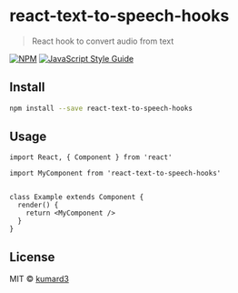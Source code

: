 # react-text-to-speech-hooks

> React hook to convert audio from text 

[![NPM](https://img.shields.io/npm/v/react-text-to-speech-hooks.svg)](https://www.npmjs.com/package/react-text-to-speech-hooks) [![JavaScript Style Guide](https://img.shields.io/badge/code_style-standard-brightgreen.svg)](https://standardjs.com)

## Install

```bash
npm install --save react-text-to-speech-hooks
```

## Usage

```tsx
import React, { Component } from 'react'

import MyComponent from 'react-text-to-speech-hooks'


class Example extends Component {
  render() {
    return <MyComponent />
  }
}
```

## License

MIT © [kumard3](https://github.com/kumard3)
